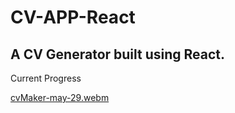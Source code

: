 # CV-APP-React
## A CV Generator built using React.

Current Progress

[cvMaker-may-29.webm](https://github.com/victorchrollo14/CV-APP-React/assets/89346667/46fdce51-81d7-4ec3-ae4d-c21f87a5b0b2)
